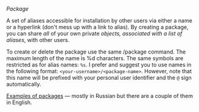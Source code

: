 *Package*

A set of aliases accessible for installation by other users via either a name or a hyperlink (don't mess up with a link to alias). By creating a package, you can share *all* of your own private *objects, associated with a list of aliases*, with other users.

To create or delete the package use the same /package command. The maximum length of the name is %d characters. The same symbols are restricted as for alias names: `%s`. I prefer and suggest you to use names in the following format: `<your-username>/<package-name>`. However, note that this name will be prefixed with your personal user identifier and the `@` sign automatically.

[Examples of packages](https://telegra.ph/Gotovye-nabory-dlya-SadFavBot-03-22) — mostly in Russian but there are a couple of them in English.
